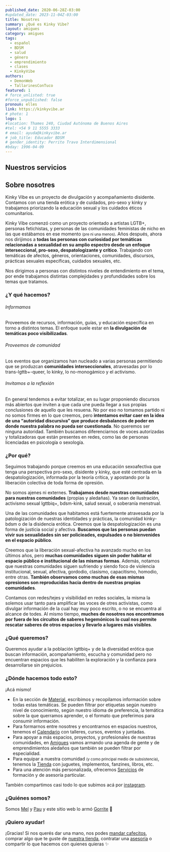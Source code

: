 ```yaml
---
published_date: 2020-06-28Z-03:00
#updated_date: 2023-11-04Z-03:00
title: Nosotres
summary: ¿Qué es Kinky Vibe?
layout: amigues
category: amigues
tags:
  - español
  - BDSM
  - salud
  - género
  - emprendimiento
  - clases
  - KinkyVibe
authors:
  - DemonWeb
  - TallarinesConTuco
featured: 1
# force_unlisted: true
#force_unpublished: false
pronoun: elles
link: https://kinkyvibe.ar
# photo: 1
logo: 1
#location: Thames 240, Ciudad Autónoma de Buenos Aires
#tel: +54 9 11 5555 3333
# email: ayuda@kinkyvibe.ar
# job_title: Educador BDSM
# gender_identity: Perrito Travo Interdimensional
#bday: 1996-04-09
---
```


## Nuestros servicios

## Sobre nosotres

Kinky Vibe es un proyecto de divulgación y acompañamiento disidente. Contamos con una tienda erótica y de cuidados, pro-sexo y kinky y trabajamos priorizando la educación sexual y los cuidados éticos comunitarios.

Kinky Vibe comenzó como un proyecto orientado a artistas LGTB+, personas fetichistas, y personas de las comunidades feministas de nicho en las que estábamos en ese momento <small>(pre ni una menos)</small>. Años después, ahora nos dirijimos a **todas las personas con curiosidad por temáticas relacionadas a sexualidad en su amplio espectro desde un enfoque interseccional, pro-sexo, despatologizante y crítico**. Trabajando con temáticas de afectos, géneros, orientaciones, comunidades, discursos, prácticas sexuales específicas, cuidados sexuales, etc.

Nos dirigimos a personas con distintos niveles de entendimiento en el tema, por ende trabajamos distintas complejidades y profundidades sobre los temas que tratamos.

### ¿Y qué hacemos?

###### Informamos

Proveemos de recursos, información, guías, y educación específica en torno a distintos temas. El enfoque suele estar en **la divulgación de temáticas poco visibilizadas**.

###### Proveemos de comunidad

Los eventos que organizamos han nucleado a varias personas permitiendo que se produzcan **comunidades interseccionales**, atravesadas por lo trans-lgttb+-queer, lo kinky, lo no-monogámico y el activismo.

###### Invitamos a la reflexión

En general tendemos a evitar totalizar, en su lugar proponiendo discursos más abiertos que inviten a que cada une pueda llegar a sus propias conclusiones de aquello que les resuena. No por eso no tomamos partido ni no somos firmes en lo que creemos, pero **intentamos evitar caer en la idea de una “autoridad discursiva” que produce desbalances de poder en donde nuestra palabra no pueda ser cuestionada**. No queremos ser ninguna autoridad. También buscamos diferenciarnos de voces autorizadas y totalizadoras que están presentes en redes, como las de personas licenciadas en psicología o sexología.

### ¿Por qué?

Seguimos trabajando porque creemos en una educación sexoafectiva que tenga una perspectiva pro-sexo, disidente y kinky, que esté centrada en la despatologización, informada por la teoría crítica, y apostando por la liberación colectiva de toda forma de opresión.

No somos ajenes ni externes. **Trabajamos desde nuestras comunidades para nuestras comunidades** (propias y aledañas). Ya sean de ilustración, activismo sexual lgttbiq+, bdsm-kink, salud sexual, o soberanía menstrual.

Una de las comunidades que habitamos está fuertemente atravesada por la patologización de nuestras identidades y prácticas, la comunidad kinky-bdsm o de la disidencia erótica. Creemos que la despatologización es una forma de justicia social y afectiva. **Buscamos que las personas puedan vivir sus sexualidades sin ser policieades, expulsades o no bienvenides en el espacio público**.

Creemos que la liberación sexual-afectiva ha avanzado mucho en los últimos años, pero **muchas comunidades siguen sin poder habitar el espacio público e institucional de las mismas formas**. Además, notamos que nuestras comunidades siguen sufriendo y siendo foco de violencia institucional, sexual, afectiva, gordodio, clasismo, capacitismo, homodio, entre otras. **También observamos como muchas de esas mismas opresiones son reproducidas hacia dentro de nuestras propias comunidades**.

Contamos con redes/tejes y visibilidad en redes sociales, la misma la solemos usar tanto para amplificar las voces de otres activistas, como divulgar información de la cual hay muy poco escrito, o no se encuentra al alcance de todes. Al mismo tiempo, **muches de nosotres nos encontramos por fuera de los circuitos de saberes hegemónicos lo cual nos permite rescatar saberes de otros espacios y llevarlo a lugares más visibles**.

### ¿Qué queremos?

Queremos ayudar a la población lgttbiq+ y de la diversidad erótica que buscan información, acompañamiento, escucha y comunidad pero no encuentran espacios que les habiliten la exploración y la confianza para desarrollarse sin prejuicios.

### ¿Dónde hacemos todo esto?

¡Acá mismo! 

- En la sección de [Material](/material), escribimos y recopilamos información sobre todas estas temáticas. Se pueden filtrar por etiquetas según nuestro nivel de conocimiento, según nuestro idioma de preferencia, la temática sobre la que querramos aprender, o el formato que preferimos para consumir información.
- Para formarnos entre nosotres y encontrarnos en espacios nuestros, tenemos el [Calendario](/calendario) con talleres, cursos, eventos y juntadas. 
- Para apoyar a más espacios, proyectos, y profesionales de nuestras comunidades, en [Amigues](/amigues) vamos armando una agenda de gente y de emprendimientos aledaños que también se pueden filtrar por especialidad.
- Para equipar a nuestra comunidad <small>(y como principal medio de subsistencia)</small>, tenemos la [Tienda](https://tienda.kinkyvibe.ar) con juguetes, implementos, fanzines, libros, etc.
- Para una atención más personalizada, ofrecemos [Servicios](/servicios) de formación y de asesoría partícular.

También compartimos casi todo lo que subimos acá por [instagram](https://www.instagram.com/kinkyvibeargentina/).

### ¿Quiénes somos?

Somos [Mel](/DemonWeb) y [Pau](/TallarinesConTuco) y este sitio web lo armó [Gorrite](/Gorro_Rojo) 🌈

### ¡Quiero ayudar!

¡Gracias! Si nos querés dar una mano, nos podes [mandar cafecitos](https://cafecito.app/kinkyvibe), comprar algo que te guste de [nuestra tienda](https://tienda.kinkyvibe.ar), contratar una [asesoría](/servicios) o compartir lo que hacemos con quienes quieras ✨